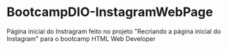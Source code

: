 # BootcampDIO-InstagramWebPage
Página inicial do Instragram feito no projeto "Recriando a página inicial do Instagram" para o bootcamp HTML Web Developer 
